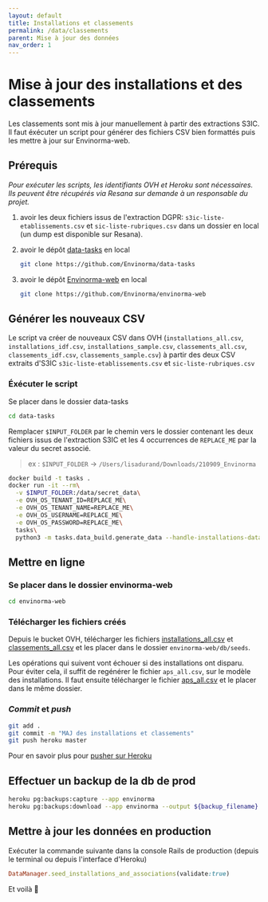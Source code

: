 ```yaml
---
layout: default
title: Installations et classements
permalink: /data/classements
parent: Mise à jour des données
nav_order: 1
---
```


# Mise à jour des installations et des classements

Les classements sont mis à jour manuellement à partir des extractions S3IC. Il faut éxécuter un script pour générer des fichiers CSV bien formattés puis les mettre à jour sur Envinorma-web.

## Prérequis

_Pour exécuter les scripts, les identifiants OVH et Heroku sont nécessaires. Ils peuvent être récupérés via Resana sur demande à un responsable du projet._

1. avoir les deux fichiers issus de l'extraction DGPR: `s3ic-liste-etablissements.csv` et `sic-liste-rubriques.csv` dans un dossier en local (un dump est disponible sur Resana).

1. avoir le dépôt [data-tasks](https://github.com/Envinorma/data-tasks) en local

   ```sh
   git clone https://github.com/Envinorma/data-tasks
   ```

1. avoir le dépôt [Envinorma-web](https://github.com/Envinorma/envinorma-web) en local

   ```sh
   git clone https://github.com/Envinorma/envinorma-web
   ```

## Générer les nouveaux CSV

Le script va créer de nouveaux CSV dans OVH (`installations_all.csv`, `installations_idf.csv`, `installations_sample.csv`, `classements_all.csv`, `classements_idf.csv`, `classements_sample.csv`) à partir des deux CSV extraits d'S3IC `s3ic-liste-etablissements.csv` et `sic-liste-rubriques.csv`

### Éxécuter le script

Se placer dans le dossier data-tasks

```sh
cd data-tasks
```

Remplacer `$INPUT_FOLDER` par le chemin vers le dossier contenant les deux fichiers issus de l'extraction S3IC et les 4 occurrences de `REPLACE_ME` par la valeur du secret associé.

> ex : `$INPUT_FOLDER` -> `/Users/lisadurand/Downloads/210909_Envinorma`

```sh
docker build -t tasks .
docker run -it --rm\
  -v $INPUT_FOLDER:/data/secret_data\
  -e OVH_OS_TENANT_ID=REPLACE_ME\
  -e OVH_OS_TENANT_NAME=REPLACE_ME\
  -e OVH_OS_USERNAME=REPLACE_ME\
  -e OVH_OS_PASSWORD=REPLACE_ME\
  tasks\
  python3 -m tasks.data_build.generate_data --handle-installations-data
```

## Mettre en ligne

### Se placer dans le dossier envinorma-web

```sh
cd envinorma-web
```

### Télécharger les fichiers créés

Depuis le bucket OVH, télécharger les fichiers [installations_all.csv](https://storage.sbg.cloud.ovh.net/v1/AUTH_3287ea227a904f04ad4e8bceb0776108/misc/installations_all.csv) et [classements_all.csv](https://storage.sbg.cloud.ovh.net/v1/AUTH_3287ea227a904f04ad4e8bceb0776108/misc/classements_all.csv) et les placer dans le dossier `envinorma-web/db/seeds`.

Les opérations qui suivent vont échouer si des installations ont disparu. Pour éviter cela, il suffit de regénérer le fichier `aps_all.csv`, sur le modèle des installations. Il faut ensuite télécharger le fichier [aps_all.csv](https://storage.sbg.cloud.ovh.net/v1/AUTH_3287ea227a904f04ad4e8bceb0776108/misc/aps_all.csv) et le placer dans le même dossier.

### _Commit_ et _push_

```sh
git add .
git commit -m "MAJ des installations et classements"
git push heroku master
```

Pour en savoir plus pour [pusher sur Heroku](https://github.com/Envinorma/envinorma-web/#d%C3%A9ployer-sur-heroku)

## Effectuer un backup de la db de prod

```sh
heroku pg:backups:capture --app envinorma
heroku pg:backups:download --app envinorma --output ${backup_filename}
```

## Mettre à jour les données en production

Exécuter la commande suivante dans la console Rails de production (depuis le terminal ou depuis l'interface d'Heroku)

```ruby
DataManager.seed_installations_and_associations(validate:true)
```

Et voilà 🎉

